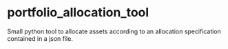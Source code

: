# portfolio_allocation_tool
Small python tool to allocate assets according to an allocation specification contained in a json file.
